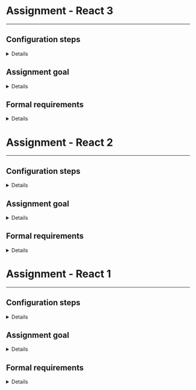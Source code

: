 # Assignment - React 3

---

## Configuration steps

<details>

- Make a copy of your React 2 repository with review changes applied
- Install Js GraphQL plugin for Webstorm

</details>

## Assignment goal

<details>

The goal of this assignment is to get familiar with GraphQL and further improvement of Fluture knowledge via integration with GraphQL, as well as the ability to resolve configuration tasks

</details>

## Formal requirements

<details>

**_KEEP IN MIND_**
Fluture should be used to wrap your GraphQL calls and async logic.
Please use the pipeline operator whenever possible

**_TECHNICAL REQUIREMENTS_**

- your application should be refactored to take advantage of a real GraphQL API of your choice (example: https://beta.pokeapi.co/graphql/console/)
- the general theme of your application can, but does not have to be changed - however, try to find a structure similar to players/teams
- API calls should be wrapped in Futures sufficiently for reusability purposes
- your application should have a schema.graphql file that contains the schema of the API you are using
- schema mentioned above should be generated manually via `yarn generate-schema` command
- `yarn generate-schema` should act according to a changable configuration
- your application should provide autocompletion for gql calls based on the schema that was generated
- your application should use `graphql-tag` for gql queries
- please remove your fake API from the application
- the details of player/team that were previously opened in a modal should now have separate pages parametrized by ID which will fetch that precise player/team
- you should take advantage of pagination data provided by the API (if it does provide pagination data)

</details>

# Assignment - React 2

***

## Configuration steps

<details>

* Make a copy of your React 1 repository with review changes applied, make sure to have this README.md present

</details>

## Assignment goal

<details>

The goal of this assignment is to modernize your freshly-completed React project with a proper functional package stack, as well as refactor your pure CSS into a more modern solution in form of styled-components, training your css-in-js skill.

</details>

## Formal requirements

<details>

***KEEP IN MIND***
Pay extra attention to using Fluture properly, where it benefits your project.

***TECHNICAL REQUIREMENTS***
* your application should be refactored to take advantage of Fluture **wherever possible**
* loading and error states should be handled via Fluture
* your application should contain a minimal amount of .css files - refactor to use styled-components instead
* your application should take advantage of pipeline operator **wherever possible**
* components and logic should aim to be reusable


</details>


# Assignment - React 1

***

## Configuration steps

<details>

* Fork this repository to have this README.md present
* Set your application with React up - ***WITHOUT CREATE-REACT-APP or similar***

</details>

## Assignment goal

<details>

The goal of this assignment is to set up a functioning React application, utilizing previously written code that now will have to undergo some refactorization, as well as using most of React's basic functionalities.

</details>

## Formal requirements

<details>

***KEEP IN MIND***
This task will require you to use your players/teams code - however, your HTML/CSS tasks are all themed differently. Try to make players/teams fit that theme - be it a team of hockey players, a team of random professions or familiada :)

Your application should utilize ***BOTH*** your HTML/CSS and JS projects, refactored accordingly.



***TECHNICAL REQUIREMENTS***
* your application will be available via **yarn dev**
* your JS assignment code - fake "backend" for this project - should now generate players and teams with information about them - name, surname, description  for players; team name, list of player names, description for teams
  * there should now be 1-3 second delay when requesting players/teams, ***per request, not per team/player***
  * there should be a 20% chance to get an error, ***per request, not per team/player***
  * loading state and error state must be handled appropriately
  * you should use either a short predefined list to generate from, or a specialized module (such as faker)
* upper navbar should contain two links - to a list of players and to a list of teams
  * your application should contain routing to accomodate this
* your application should fetch 2000 players/teams
* left navbar should now be a pagination component, used to navigate the whole list of players/teams, 20 per page for players, 10 per page for teams
* you should split the whole list into pages locally
* clicking on "details" button should show a modal window with a bigger version of the card that will fit all the details that may be cut off in small-format cards
* Ramda must be utilized wherever possible
* components should be reusable where possible
* try to look for an optimal solution to problems that arise, especially regarding your bundler configuration
* player list should be sorted by player name and surname
* team list should be sorted by team name


</details>